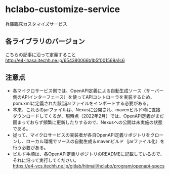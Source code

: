 # hclabo-customize-service

兵庫臨床カスタマイズサービス

## 各ライブラリのバージョン

こちらの記事に沿って定義すること  
http://e4-lhasa.itechh.ne.jp/654380066b1b5f001569a1c6

## 注意点

* 各マイクロサービス側では、OpenAPI定義による自動生成ソース（サーバー側のAPIインターフェース）を使ってAPIコントローラを実装するため、pom.xmlに定義された該当jarファイルをインポートする必要がある。
* 本来、これらのjarファイルは、Nexusに公開され、mavenビルド時に直接ダウンロードしてくるが、現時点（2022年2月）では、OpenAPI定義がまだ固まっておらず頻繁に更新したりするので、Nexusへの公開は未実施の状態である。
* 従って、マイクロサービスの実装者が各自OpenAPI定義リポジトリをクローンし、ローカル環境でソースの自動生成＆mavenビルド（jarファイル化）を行う必要がある。
* ビルド手順は、各OpenAPI定義リポジトリのREADMEに記載しているので、それに沿って実行してください。  
  https://e4-vcs.itechh.ne.jp/gitlab/hitmall/hclabo/program/openapi-specs